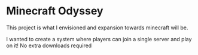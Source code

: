 # Minecraft Odyssey
This project is what I envisioned and expansion towards minecraft will be. 



I wanted to create a system where players can join a single server and play on it!
No extra downloads required